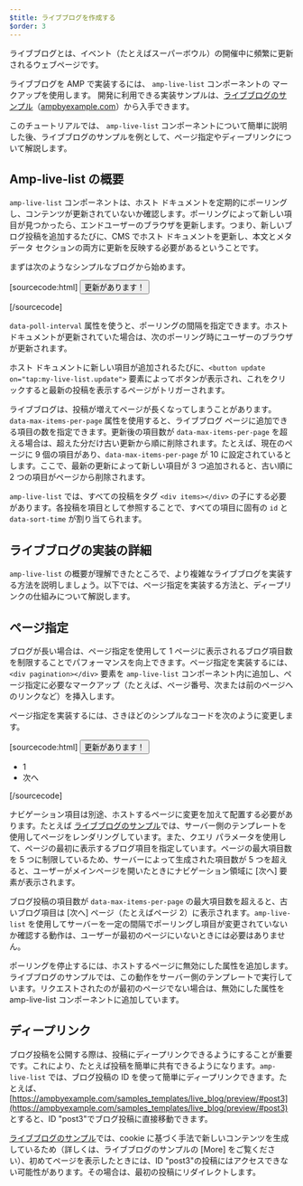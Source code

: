 ```yaml
---
$title: ライブブログを作成する
$order: 3
---
```

ライブブログとは、イベント（たとえばスーパーボウル）の開催中に頻繁に更新されるウェブページです。

ライブブログを AMP で実装するには、 `amp-live-list` コンポーネントの マークアップを使用します。 開発に利用できる実装サンプルは、[ライブブログのサンプル](https://www.ampbyexample.com/samples_templates/live_blog/)（[ampbyexample.com](https://www.ampbyexample.com)）から入手できます。

このチュートリアルでは、 `amp-live-list` コンポーネントについて簡単に説明した後、ライブブログのサンプルを例として、ページ指定やディープリンクについて解説します。

## Amp-live-list の概要

`amp-live-list` コンポーネントは、ホスト ドキュメントを定期的にポーリングし、コンテンツが更新されていないか確認します。ポーリングによって新しい項目が見つかったら、エンドユーザーのブラウザを更新します。つまり、新しいブログ投稿を追加するたびに、CMS でホスト ドキュメントを更新し、本文とメタデータ セクションの両方に更新を反映する必要があるということです。

まずは次のようなシンプルなブログから始めます。

[sourcecode:html]
<amp-live-list id="my-live-list" data-poll-interval="15000" data-max-items-per-page="5">
    <button update on="tap:my-live-list.update">更新があります！</button>
    <div items></div>
</amp-live-list>
[/sourcecode]

`data-poll-interval` 属性を使うと、ポーリングの間隔を指定できます。ホスト ドキュメントが更新されていた場合は、次のポーリング時にユーザーのブラウザが更新されます。

ホスト ドキュメントに新しい項目が追加されるたびに、`<button update on="tap:my-live-list.update">` 要素によってボタンが表示され、これをクリックすると最新の投稿を表示するページがトリガーされます。

ライブブログは、投稿が増えてページが長くなってしまうことがあります。`data-max-items-per-page` 属性を使用すると、ライブブログ ページに追加できる項目の数を指定できます。更新後の項目数が `data-max-items-per-page` を超える場合は、超えた分だけ古い更新から順に削除されます。たとえば、現在のページに 9 個の項目があり、`data-max-items-per-page` が 10 に設定されているとします。ここで、最新の更新によって新しい項目が 3 つ追加されると、古い順に 2 つの項目がページから削除されます。

`amp-live-list` では、すべての投稿をタグ `<div items></div>` の子にする必要があります。各投稿を項目として参照することで、すべての項目に固有の `id` と `data-sort-time` が割り当てられます。

## ライブブログの実装の詳細

`amp-live-list` の概要が理解できたところで、より複雑なライブブログを実装する方法を説明しましょう。以下では、ページ指定を実装する方法と、ディープリンクの仕組みについて解説します。

## ページ指定

ブログが長い場合は、ページ指定を使用して 1 ページに表示されるブログ項目数を制限することでパフォーマンスを向上できます。ページ指定を実装するには、`<div pagination></div>` 要素を `amp-live-list` コンポーネント内に追加し、ページ指定に必要なマークアップ（たとえば、ページ番号、次または前のページへのリンクなど）を挿入します。

ページ指定を実装するには、さきほどのシンプルなコードを次のように変更します。

[sourcecode:html]
<amp-live-list id="my-live-list" data-poll-interval="15000" data-max-items-per-page="5">
    <button update on="tap:my-live-list.update">更新があります！</button>
    <div items></div>
    <div pagination>
    <nav>
        <ul>
            <li>1</li>
            <li>次へ</li>
        </ul>
    </nav>
    </div>
</amp-live-list>
[/sourcecode]

ナビゲーション項目は別途、ホストするページに変更を加えて配置する必要があります。たとえば [ライブブログのサンプル](https://www.ampbyexample.com/samples_templates/live_blog/)では、サーバー側のテンプレートを使用してページをレンダリングしています。また、クエリ パラメータを使用して、ページの最初に表示するブログ項目を指定しています。ページの最大項目数を 5 つに制限しているため、サーバーによって生成された項目数が 5 つを超えると、ユーザーがメインページを開いたときにナビゲーション領域に [次へ] 要素が表示されます。

<amp-img src="/static/img/liveblog-pagination.png" alt="Live blog pagination" height="526" width="300"></amp-img>

ブログ投稿の項目数が `data-max-items-per-page` の最大項目数を超えると、古いブログ項目は [次へ] ページ（たとえばページ 2）に表示されます。`amp-live-list` を使用してサーバーを一定の間隔でポーリングし項目が変更されていないか確認する動作は、ユーザーが最初のページにいないときには必要はありません。

ポーリングを停止するには、ホストするページに無効にした属性を追加します。ライブブログのサンプルでは、この動作をサーバー側のテンプレートで実行しています。リクエストされたのが最初のページでない場合は、無効にした属性を amp-live-list コンポーネントに追加しています。

## ディープリンク

ブログ投稿を公開する際は、投稿にディープリンクできるようにすることが重要です。これにより、たとえば投稿を簡単に共有できるようになります。`amp-live-list` では、ブログ投稿の ID を使って簡単にディープリンクできます。たとえば、[https://ampbyexample.com/samples_templates/live_blog/preview/#post3](https://ampbyexample.com/samples_templates/live_blog/preview/#post3) とすると、ID "post3"でブログ投稿に直接移動できます。

[ライブブログのサンプル](https://www.ampbyexample.com/samples_templates/live_blog/)では、cookie に基づく手法で新しいコンテンツを生成しているため（詳しくは、ライブブログのサンプルの [More] をご覧ください）、初めてページを表示したときには、ID "post3"の投稿にはアクセスできない可能性があります。その場合は、最初の投稿にリダイレクトします。
